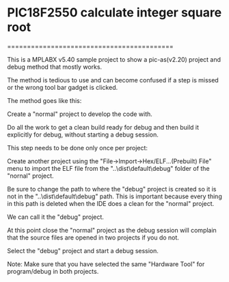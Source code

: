 # PIC18F2550 calculate integer square root
==========================================

This is a MPLABX v5.40 sample project to show a pic-as(v2.20) 
project and debug method that mostly works.

The method is tedious to use and can become confused if a
step is missed or the wrong tool bar gadget is clicked.

The method goes like this:

Create a "normal" project to develop the code with.
 
Do all the work to get a clean build ready for debug and 
then build it explicitly for debug, without starting a 
debug session.
 
This step needs to be done only once per project:

Create another project using the "File->Import->Hex/ELF...(Prebuilt) File" 
menu to import the ELF file from the "..\dist\default\debug" folder
of the "nornal" project.

Be sure to change the path to where the "debug" project
is created so it is not in the "..\dist\default\debug" path. 
This is important because every thing in this path is deleted 
when the IDE does a clean for the "normal" project.

We can call it the "debug" project.
 
At this point close the "normal" project as the debug session 
will complain that the source files are opened in two projects 
if you do not.
 
Select the "debug" project and start a debug session.
 
Note:
Make sure that you have selected the same "Hardware Tool" 
for program/debug in both projects.

